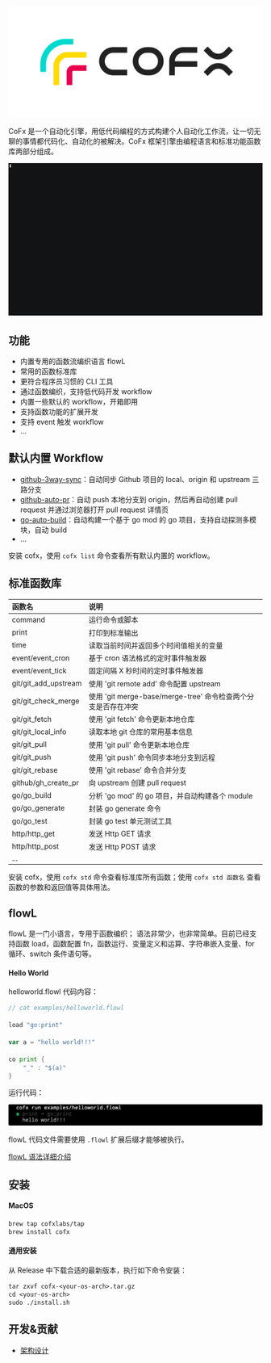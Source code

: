 <img src="./docs/assets/logo.png" style="zoom:80%;" />

CoFx 是一个自动化引擎，用低代码编程的方式构建个人自动化工作流，让一切无聊的事情都代码化、自动化的被解决。CoFx 框架引擎由编程语言和标准功能函数库两部分组成。

![](./docs/assets/demo.gif)

## 功能
* 内置专用的函数流编织语言 flowL
* 常用的函数标准库
* 更符合程序员习惯的 CLI 工具
* 通过函数编织，支持低代码开发 workflow 
* 内置一些默认的 workflow，开箱即用
* 支持函数功能的扩展开发
* 支持 event 触发 workflow 
* ...

## 默认内置 Workflow 
* [github-3way-sync](docs/github_3way_sync.zh_CN.md)：自动同步 Github 项目的 local、origin 和 upstream 三路分支
* [github-auto-pr](docs/github_auto_pr.zh_CN.md)：自动 push 本地分支到 origin，然后再自动创建 pull request 并通过浏览器打开 pull request 详情页
* [go-auto-build](docs/go_auto_build.zh_CN.md)：自动构建一个基于 go mod 的 go 项目，支持自动探测多模块，自动 build
* ...

安装 cofx，使用 `cofx list` 命令查看所有默认内置的 workflow。

## 标准函数库
| 函数名               | 说明                                                         |
| :------------------- | :----------------------------------------------------------- |
| command              | 运行命令或脚本                                               |
| print                | 打印到标准输出                                               |
| time                 | 读取当前时间并返回多个时间值相关的变量                       |
| event/event_cron     | 基于 cron 语法格式的定时事件触发器                           |
| event/event_tick     | 固定间隔 X 秒时间的定时事件触发器                            |
| git/git_add_upstream | 使用 'git remote add' 命令配置 upstream                      |
| git/git_check_merge  | 使用 'git merge-base/merge-tree' 命令检查两个分支是否存在冲突 |
| git/git_fetch        | 使用 'git fetch' 命令更新本地仓库                            |
| git/git_local_info   | 读取本地 git 仓库的常用基本信息                              |
| git/git_pull         | 使用 'git pull' 命令更新本地仓库                             |
| git/git_push         | 使用 'git push' 命令同步本地分支到远程                       |
| git/git_rebase       | 使用 'git rebase' 命令合并分支                               |
| github/gh_create_pr  | 向 upstream 创建 pull request                                |
| go/go_build          | 分析 'go mod' 的 go 项目，并自动构建各个 module              |
| go/go_generate       | 封装 go generate 命令                                        |
| go/go_test           | 封装 go test 单元测试工具                                    |
| http/http_get        | 发送 Http GET 请求                                           |
| http/http_post       | 发送 Http POST 请求                                          |
| ...                  |                                                              |

安装 cofx，使用 `cofx std` 命令查看标准库所有函数；使用 `cofx std 函数名` 查看函数的参数和返回值等具体用法。

## flowL
flowL 是一门小语言，专用于函数编织； 语法非常少，也非常简单。目前已经支持函数 load，函数配置 fn，函数运行、变量定义和运算、字符串嵌入变量、for 循环、switch 条件语句等。

#### Hello World
helloworld.flowl 代码内容：
```go
// cat examples/helloworld.flowl

load "go:print"

var a = "hello world!!!"

co print {
    "_" : "$(a)"
}
```

运行代码：

![](./docs/assets/hello.png)

flowL 代码文件需要使用 `.flowl` 扩展后缀才能够被执行。

[flowL 语法详细介绍](docs/flowl_guide.zh_CN.md)

## 安装
#### MacOS 

```
brew tap cofxlabs/tap
brew install cofx
```

#### 通用安装
从 Release 中下载合适的最新版本，执行如下命令安装：

```
tar zxvf cofx-<your-os-arch>.tar.gz
cd <your-os-arch>
sudo ./install.sh
```

## 开发&贡献
* [架构设计](docs/arch.zh_CN.md)